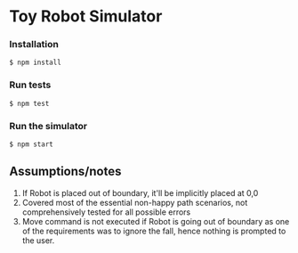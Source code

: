 # Toy Robot Simulator

### Installation
```
$ npm install
```

### Run tests
```
$ npm test
```

### Run the simulator
```
$ npm start
```

## Assumptions/notes
1. If Robot is placed out of boundary, it'll be implicitly placed at 0,0
2. Covered most of the essential non-happy path scenarios, not comprehensively tested for all possible errors
3. Move command is not executed if Robot is going out of boundary as one of the requirements was to ignore the fall, hence nothing is prompted to the user.
